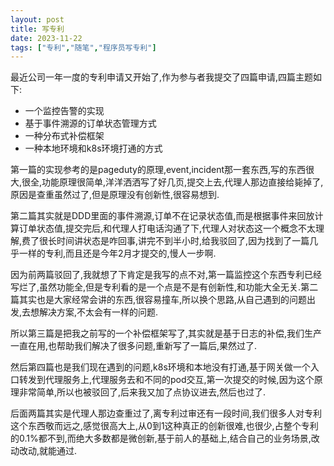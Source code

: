 ```yaml
---
layout: post
title: 写专利
date: 2023-11-22
tags: ["专利","随笔","程序员写专利"]
---
```


最近公司一年一度的专利申请又开始了,作为参与者我提交了四篇申请,四篇主题如下:
<!--more-->

*   一个监控告警的实现
*   基于事件溯源的订单状态管理方式
*   一种分布式补偿框架
*   一种本地环境和k8s环境打通的方式

第一篇的实现参考的是pageduty的原理,event,incident那一套东西,写的东西很大,很全,功能原理很简单,洋洋洒洒写了好几页,提交上去,代理人那边直接给毙掉了,原因是查重虽然过了,但是原理没有创新性,很容易想到.

第二篇其实就是DDD里面的事件溯源,订单不在记录状态值,而是根据事件来回放计算订单状态值,提交完后,和代理人打电话沟通了下,代理人对状态这一个概念不太理解,费了很长时间讲状态是咋回事,讲完不到半小时,给我驳回了,因为找到了一篇几乎一样的专利,而且还是今年2月才提交的,慢人一步啊.

因为前两篇驳回了,我就想了下肯定是我写的点不对,第一篇监控这个东西专利已经写烂了,虽然功能全,但是专利看的是一个点是不是有创新性,和功能大全无关.第二篇其实也是大家经常会讲的东西,很容易撞车,所以换个思路,从自己遇到的问题出发,去想解决方案,不太会有一样的问题.

所以第三篇是把我之前写的一个补偿框架写了,其实就是基于日志的补偿,我们生产一直在用,也帮助我们解决了很多问题,重新写了一篇后,果然过了.

然后第四篇也是我们现在遇到的问题,k8s环境和本地没有打通,基于网关做一个入口转发到代理服务上,代理服务去和不同的pod交互,第一次提交的时候,因为这个原理非常简单,所以也被驳回了,后来我又加了点协议进去,然后也过了.

后面两篇其实是代理人那边查重过了,离专利过审还有一段时间,我们很多人对专利这个东西敬而远之,感觉很高大上,从0到1这种真正的创新很难,也很少,占整个专利的0.1%都不到,而绝大多数都是微创新,基于前人的基础上,结合自己的业务场景,改动改动,就能通过.